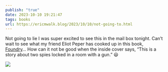 ```yaml
---
publish: "true"
date: 2023-10-10 19:21:47
tags: books
url: https://ericmwalk.blog/2023/10/10/not-going-to.html
---
```


Not going to lie I was super excited to see this in the mail box tonight. Can’t wait to see what my friend Eliot Peper has cooked up in this book, [Foundry](https://eliotpeper.com/books/foundry)… How can it not be good when the inside cover says, “This is a story about two spies locked in a room with a gun.” 😃



![](https://ericmwalk.blog/uploads/2023/becdd031be.jpg)